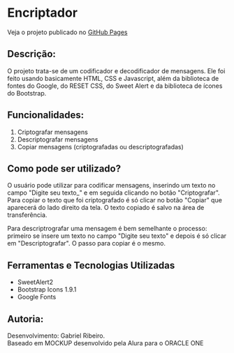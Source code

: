 # Encriptador

Veja o projeto publicado no [GitHub Pages](https://gabrieszin.github.io/Encriptador/)

## Descrição:
  
  O projeto trata-se de um codificador e decodificador de mensagens. Ele foi feito usando basicamente HTML, CSS e Javascript, além da biblioteca de fontes do Google, do RESET CSS, do Sweet Alert e da biblioteca de ícones do Bootstrap. 

## Funcionalidades:

  1. Criptografar mensagens
  1. Descriptografar mensagens
  1. Copiar mensagens (criptografadas ou descriptografadas)

## Como pode ser utilizado?

  O usuário pode utilizar para codificar mensagens, inserindo um texto no campo "Digite seu texto_" e em seguida clicando no botão "Criptografar". Para copiar o texto que foi criptografado é só clicar no botão "Copiar" que aparecerá do lado direito da tela. O texto copiado é salvo na área de transferência.

  Para descriptrografar uma mensagem é bem semelhante o processo: primeiro se insere um texto no campo "Digite seu texto" e depois é só clicar em "Descriptografar". O passo para copiar é o mesmo.

## Ferramentas e Tecnologias Utilizadas
  - SweetAlert2
  - Bootstrap Icons 1.9.1
  - Google Fonts

## Autoria:

  Desenvolvimento: Gabriel Ribeiro. <br>
  Baseado em MOCKUP desenvolvido pela Alura para o ORACLE ONE
